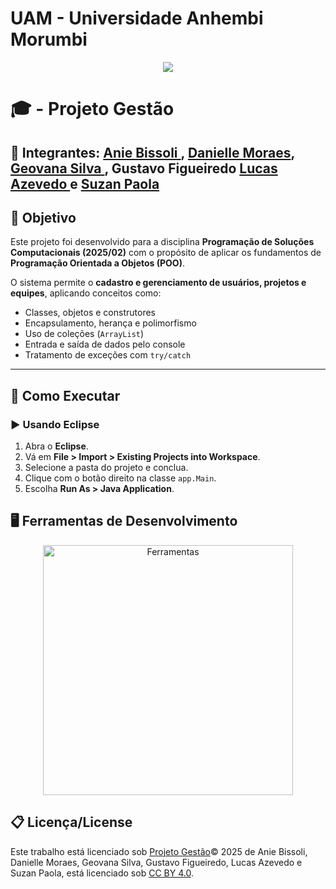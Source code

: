 # UAM - Universidade Anhembi Morumbi

<p align="center">
<a href= "https://portal.anhembi.br/modalidades/ead/"><img src="https://estaticos.animaeducacao.com.br/medias/20250716151219/Avatar-Mentes-Abertas.webp" "UAM - Universidade Anhembi Morumbi" border="0"></a>
</p>

# 🎓 - Projeto Gestão

## 👥 Integrantes: <a href="https://www.linkedin.com/in/anie-bissoli/"> Anie Bissoli </a>, <a href="https://www.linkedin.com/in/danielle-de-lima-moraes-625688283/">Danielle Moraes</a>, <a href="https://www.linkedin.com/in/geovana-silva-445431250/">Geovana Silva </a>, <a>Gustavo Figueiredo </a> <a href="https://www.linkedin.com/in/lucas-azevedo-0a3092347/?utm_source=share&utm_campaign=share_via&utm_content=profile&utm_medium=ios_app">Lucas Azevedo </a> e <a href="https://www.linkedin.com/in/suzan-paola-moraes-8701571b4/">Suzan Paola</a>

## 🎯 Objetivo  
Este projeto foi desenvolvido para a disciplina **Programação de Soluções Computacionais (2025/02)** com o propósito de aplicar os fundamentos de **Programação Orientada a Objetos (POO)**.  

O sistema permite o **cadastro e gerenciamento de usuários, projetos e equipes**, aplicando conceitos como:  
- Classes, objetos e construtores  
- Encapsulamento, herança e polimorfismo  
- Uso de coleções (`ArrayList`)  
- Entrada e saída de dados pelo console  
- Tratamento de exceções com `try/catch`  

---

## 🚀 Como Executar  

### ▶️ Usando Eclipse  
1. Abra o **Eclipse**.  
2. Vá em **File > Import > Existing Projects into Workspace**.  
3. Selecione a pasta do projeto e conclua.  
4. Clique com o botão direito na classe `app.Main`.  
5. Escolha **Run As > Java Application**.

## 🖥️ Ferramentas de Desenvolvimento
<p align="center">
  <img src="" alt="Ferramentas" width="400"/>
</p>

## 📋 Licença/License
Este trabalho está licenciado sob [Projeto Gestão](https://github.com/daniellezyzz/Projeto-Gest-o)© 2025 de Anie Bissoli, Danielle Moraes, Geovana Silva, Gustavo Figueiredo, Lucas Azevedo e Suzan Paola, está licenciado sob [CC BY 4.0](https://creativecommons.org/licenses/by/4.0/?ref=chooser-v1).
